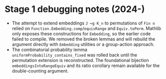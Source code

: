 # Stage 1 debugging notes (2024-)

* The attempt to extend embeddings `J ↪g K_n` to permutations of `Fin n` relied on
  `Function.Embedding.comp`/`equivRange` and `Equiv.toPerm`.  Mathlib only exposes
  these constructions for `Embedding`, so the earlier code failed to compile.  We
  removed the broken lemmas and will rebuild the argument directly with
  `Embedding` utilities or a group-action approach.
* The combinatorial probability lemma
  `uniformProbability_contains_fixed` was rolled back until the permutation
  extension is reconstructed.  The foundational bijection
  `embeddingsIntoRangeEquiv` and its ratio corollary remain available for the
  double-counting argument.

